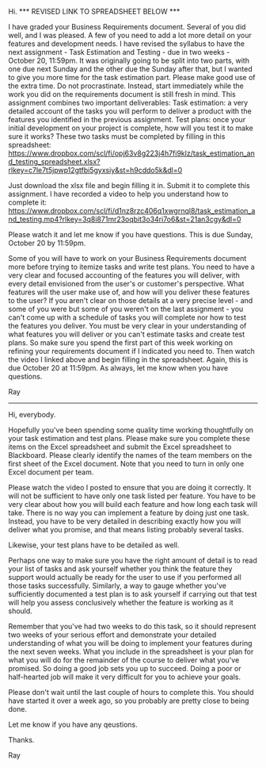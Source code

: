Hi.
*** REVISED LINK TO SPREADSHEET BELOW ***

I have graded your Business Requirements document. Several of you did well, and I was pleased. A few of you need to add a lot more detail on your features and development needs.
I have revised the syllabus to have the next assignment - Task Estimation and Testing - due in two weeks - October 20, 11:59pm. It was originally going to be split into two parts, with one due next Sunday and the other due the Sunday after that, but I wanted to give you more time for the task estimation part. Please make good use of the extra time. Do not procrastinate. Instead, start immediately while the work you did on the requirements document is still fresh in mind.
This assignment combines two important deliverables:
Task estimation: a very detailed account of the tasks you will perform to deliver a product with the features you identified in the previous assignment.
Test plans: once your initial development on your project is complete, how will you test it to make sure it works?
These two tasks must be completed by filling in this spreadsheet:
https://www.dropbox.com/scl/fi/opj63v8g223j4h7fi9klz/task_estimation_and_testing_spreadsheet.xlsx?rlkey=c7le7t5jpwp12gtfbi5gyxsiy&st=h9cddo5k&dl=0

Just download the xlsx file and begin filling it in. Submit it to complete this assignment.
I have recorded a video to help you understand how to complete it:
https://www.dropbox.com/scl/fi/d1nz8rzc406q1xwgrnql8/task_estimation_and_testing.mp4?rlkey=3q8i871mr23oqbit3o34ri7o6&st=21an3cgy&dl=0

Please watch it and let me know if you have questions.
This is due Sunday, October 20 by 11:59pm.

Some of you will have to work on your Business Requirements document more before trying to itemize tasks and write test plans. You need to have a very clear and focused accounting of the features you will deliver, with every detail envisioned from the user's or customer's perspective. What features will the user make use of, and how will you deliver these features to the user? If you aren't clear on those details at a very precise level - and some of you were but some of you weren't on the last assignment - you can't come up with a schedule of tasks you will complete nor how to test the features you deliver. You must be very clear in your understanding of what features you will deliver or you can't estimate tasks and create test plans. So make sure you spend the first part of this week working on refining your requirements document if I indicated you need to. Then watch the video I linked above and begin filling in the spreadsheet.
Again, this is due October 20 at 11:59pm.
As always, let me know when you have questions.

Ray

------ 

Hi, everybody.

Hopefully you've been spending some quality time working thoughtfully on your task estimation and test plans. Please make sure you complete these items on the Excel spreadsheet and submit the Excel spreadsheet to Blackboard. Please clearly identify the names of the team members on the first sheet of the Excel document. Note that you need to turn in only one Excel document per team.

Please watch the video I posted to ensure that you are doing it correctly. It will not be sufficient to have only one task listed per feature. You have to be very clear about how you will build each feature and how long each task will take. There is no way you can implement a feature by doing just one task. Instead, you have to be very detailed in describing exactly how you will deliver what you promise, and that means listing probably several tasks. 

Likewise, your test plans have to be detailed as well.

Perhaps one way to make sure you have the right amount of detail is to read your list of tasks and ask yourself whether you think the feature they support would actually be ready for the user to use if you performed all those tasks successfully. Similarly, a way to gauge whether you've sufficiently documented a test plan is to ask yourself if carrying out that test will help you assess conclusively whether the feature is working as it should.

Remember that you've had two weeks to do this task, so it should represent two weeks of your serious effort and demonstrate your detailed understanding of what you will be doing to implement your features during the next seven weeks. What you include in the spreadsheet is your plan for what you will do for the remainder of the course to deliver what you've promised. So doing a good job sets you up to succeed. Doing a poor or half-hearted job will make it very difficult for you to achieve your goals.

Please don't wait until the last couple of hours to complete this. You should have started it over a week ago, so you probably are pretty close to being done.

Let me know if you have any qeustions.

Thanks.

Ray
